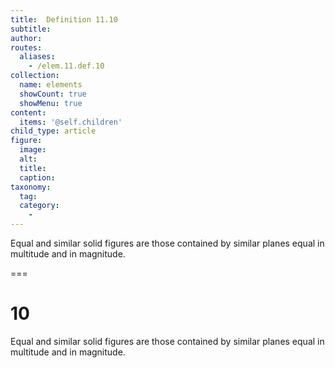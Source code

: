 ```yaml
---
title:  Definition 11.10
subtitle: 
author:
routes:
  aliases:
    - /elem.11.def.10
collection:
  name: elements
  showCount: true
  showMenu: true
content:
  items: '@self.children'
child_type: article
figure:
  image:
  alt:
  title:
  caption:
taxonomy:
  tag:
  category:
    - 
---
```


<p><hi rend="bold">Equal and similar solid figures</hi> are those contained by similar planes equal in multitude and in magnitude.</p>

===

<h1>10</h1>
<p><span class="bold">Equal and similar solid figures</span> are those contained by similar planes equal in multitude and in magnitude.</p>
